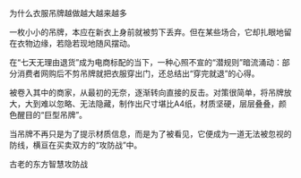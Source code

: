 为什么衣服吊牌越做越大越来越多

一枚小小的吊牌，本应在新衣上身前就被剪下丢弃。但在某些场合，它却扎眼地留在衣物边缘，若隐若现地随风摆动。

在“七天无理由退货”成为电商标配的当下，一种心照不宣的“潜规则”暗流涌动：部分消费者网购后不剪吊牌就把衣服穿出门，还总结出“穿完就退”的心得。

被卷入其中的商家，从最初的无奈，逐渐转向直接的反击。对策很简单，将吊牌放大，大到难以忽略、无法隐藏，制作出尺寸堪比A4纸，材质坚硬，层层叠叠，颜色醒目的“巨型吊牌”。

当吊牌不再只是为了提示材质信息，而是为了被看见，它便成为一道无法被忽视的防线，横亘在买卖双方的“攻防战”中。

古老的东方智慧攻防战